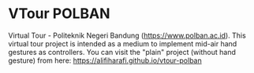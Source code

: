 # VTour POLBAN
Virtual Tour - Politeknik Negeri Bandung (https://www.polban.ac.id).
This virtual tour project is intended as a medium to implement mid-air hand gestures as controllers.
You can visit the "plain" project (without hand gesture) from here: https://alifiharafi.github.io/vtour-polban
